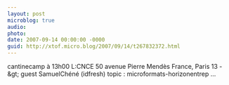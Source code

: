 ```yaml
---
layout: post
microblog: true
audio: 
photo: 
date: 2007-09-14 00:00:00 -0000
guid: http://xtof.micro.blog/2007/09/14/t267832372.html
---
```

cantinecamp à 13h00 L:CNCE 50 avenue Pierre Mendès France, Paris 13 -&amp;gt; guest SamuelChéné (idfresh) topic : microformats-horizonentrep ...
